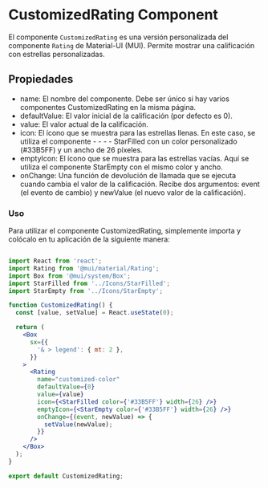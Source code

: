# CustomizedRating Component
El componente `CustomizedRating` es una versión personalizada del componente `Rating`  de Material-UI (MUI). Permite mostrar una calificación con estrellas personalizadas.


## Propiedades

- name: El nombre del componente. Debe ser único si hay varios componentes CustomizedRating en la misma página.
- defaultValue: El valor inicial de la calificación (por defecto es 0).
- value: El valor actual de la calificación.
- icon: El ícono que se muestra para las estrellas llenas. En este caso, se utiliza el componente - - - - StarFilled con un color personalizado (#33B5FF) y un ancho de 26 píxeles.
- emptyIcon: El ícono que se muestra para las estrellas vacías. Aquí se utiliza el componente StarEmpty con el mismo color y ancho.
- onChange: Una función de devolución de llamada que se ejecuta cuando cambia el valor de la calificación. Recibe dos argumentos: event (el evento de cambio) y newValue (el nuevo valor de la calificación).

 
### Uso
Para utilizar el componente CustomizedRating, simplemente importa y colócalo en tu aplicación de la siguiente manera:

```jsx

import React from 'react';
import Rating from '@mui/material/Rating';
import Box from '@mui/system/Box';
import StarFilled from '../Icons/StarFilled';
import StarEmpty from '../Icons/StarEmpty';

function CustomizedRating() {
  const [value, setValue] = React.useState(0);

  return (
    <Box
      sx={{
        '& > legend': { mt: 2 },
      }}
    >
      <Rating
        name="customized-color"
        defaultValue={0}
        value={value}
        icon={<StarFilled color={'#33B5FF'} width={26} />}
        emptyIcon={<StarEmpty color={'#33B5FF'} width={26} />}
        onChange={(event, newValue) => {
          setValue(newValue);
        }}
      />
    </Box>
  );
}

export default CustomizedRating;
```